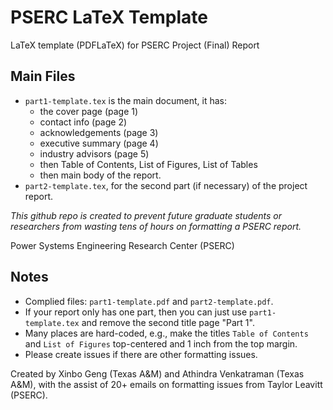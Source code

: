 # PSERC LaTeX Template

LaTeX template (PDFLaTeX) for PSERC Project (Final) Report

## Main Files
- `part1-template.tex` is the main document, it has:
  - the cover page (page 1)
  - contact info (page 2)
  - acknowledgements (page 3)
  - executive summary (page 4)
  - industry advisors (page 5)
  - then Table of Contents, List of Figures, List of Tables
  - then main body of the report. 
- `part2-template.tex`, for the second part (if necessary) of the project report.

*This github repo is created to prevent future graduate students or researchers from wasting tens of hours on formatting a PSERC report.*

Power Systems Engineering Research Center (PSERC)

## Notes
- Complied files: `part1-template.pdf` and `part2-template.pdf`.
- If your report only has one part, then you can just use `part1-template.tex` and remove the second title page "Part 1".
- Many places are hard-coded, e.g., make the titles `Table of Contents` and `List of Figures` top-centered and 1 inch from the top margin.
- Please create issues if there are other formatting issues.


Created by Xinbo Geng (Texas A&M) and Athindra Venkatraman (Texas A&M), with the assist of 20+ emails on formatting issues from Taylor Leavitt (PSERC).

